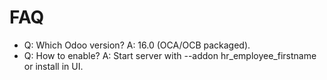 # FAQ

- Q: Which Odoo version? A: 16.0 (OCA/OCB packaged).
- Q: How to enable? A: Start server with --addon hr_employee_firstname or install in UI.
